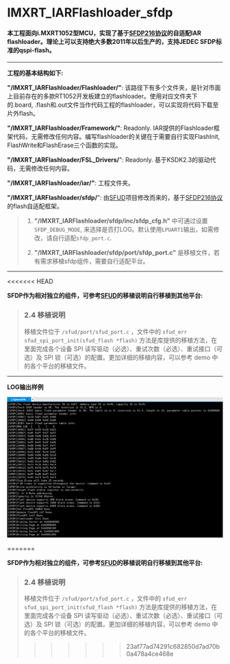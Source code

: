 # IMXRT_IARFlashloader_sfdp

#### 本工程面向i.MXRT1052型MCU，实现了基于[SFDP216协议](https://www.lijingquan.net/wp-content/uploads/2017/07/JESD216.pdf)的自适配IAR flashloader。理论上可以支持绝大多数2011年以后生产的，支持JEDEC SFDP标准的qspi-flash。

---

**工程的基本结构如下:**

**"/IMXRT_IARFlashloader/Flashloader/"**: 该路径下有多个文件夹，是针对市面上目前存在的多款RT1052开发板建立的flashloader。使用对应文件夹下的.board, .flash和.out文件当作代码工程的flashloader，可以实现将代码下载至片外flash。

**"/IMXRT_IARFlashloader/Framework/"**: Readonly. IAR提供的Flashloader框架代码，无需修改任何内容。编写flashloader的关键在于需要自行实现FlashInit, FlashWrite和FlashErase三个函数的实现。

**"/IMXRT_IARFlashloader/FSL_Drivers/**": Readonly. 基于KSDK2.3的驱动代码，无需修改任何内容。

**"/IMXRT_IARFlashloader/iar/"**: 工程文件夹。

**"/IMXRT_IARFlashloader/sfdp/**": 由[SFUD](https://github.com/armink/SFUD)项目修改而来的，基于[SFDP216协议](https://www.lijingquan.net/wp-content/uploads/2017/07/JESD216.pdf)的flash自适配框架。
	
> 1. **"/IMXRT_IARFlashloader/sfdp/inc/sfdp_cfg.h"** 中可通过设置`SFDP_DEBUG_MODE`, 来选择是否打LOG。默认使用`LPUART1`输出，如需修改，请自行适配`sfdp_port.c`.
>       
> 2. **"/IMXRT_IARFlashloader/sfdp/port/sfdp_port.c"** 是移植文件，若有需求移植sfdp组件，需要自行适配平台。

---
<<<<<<< HEAD

**SFDP作为相对独立的组件，可参考[SFUD](https://github.com/armink/SFUD)的移植说明自行移植到其他平台:**

> ### 2.4 移植说明
> 
> 移植文件位于 `/sfud/port/sfud_port.c` ，文件中的 `sfud_err sfud_spi_port_init(sfud_flash *flash)` 方法是库提供的移植方法，在里面完成各个设备 SPI 读写驱动（必选）、重试次数（必选）、重试接口（可选）及 SPI 锁（可选）的配置。更加详细的移植内容，可以参考 demo 中的各个平台的移植文件。

---

**LOG输出样例**

![image](https://github.com/SphinxEVK/IMXRT_IARFlashloader_SFDP/blob/master/log.png)

=======

**SFDP作为相对独立的组件，可参考[SFUD](https://github.com/armink/SFUD)的移植说明自行移植到其他平台:**

> ### 2.4 移植说明
> 
> 移植文件位于 `/sfud/port/sfud_port.c` ，文件中的 `sfud_err sfud_spi_port_init(sfud_flash *flash)` 方法是库提供的移植方法，在里面完成各个设备 SPI 读写驱动（必选）、重试次数（必选）、重试接口（可选）及 SPI 锁（可选）的配置。更加详细的移植内容，可以参考 demo 中的各个平台的移植文件。
>>>>>>> 23af77ad74291c682850d7ad70b0a478a4ce468e
